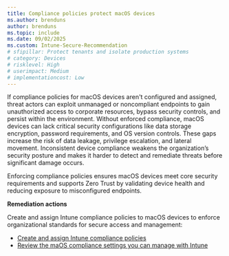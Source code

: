 ```yaml
---
title: Compliance policies protect macOS devices
ms.author: brenduns
author: brenduns
ms.topic: include
ms.date: 09/02/2025
ms.custom: Intune-Secure-Recommendation
# sfipillar: Protect tenants and isolate production systems
# category: Devices
# risklevel: High
# userimpact: Medium
# implementationcost: Low
---
```

If compliance policies for macOS devices aren't configured and assigned, threat actors can exploit unmanaged or noncompliant endpoints to gain unauthorized access to corporate resources, bypass security controls, and persist within the environment. Without enforced compliance, macOS devices can lack critical security configurations like data storage encryption, password requirements, and OS version controls. These gaps increase the risk of data leakage, privilege escalation, and lateral movement. Inconsistent device compliance weakens the organization’s security posture and makes it harder to detect and remediate threats before significant damage occurs.

Enforcing compliance policies ensures macOS devices meet core security requirements and supports Zero Trust by validating device health and reducing exposure to misconfigured endpoints.

**Remediation actions**

Create and assign Intune compliance policies to macOS devices to enforce organizational standards for secure access and management:  
- [Create and assign Intune compliance policies](/intune/intune-service/protect/create-compliance-policy#create-the-policy)
- [Review the maOS compliance settings you can manage with Intune](/intune/intune-service/protect/compliance-policy-create-mac-os)
